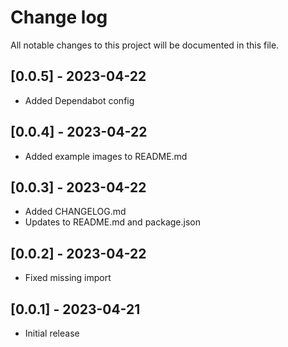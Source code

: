 # Change log

All notable changes to this project will be documented in this file.

## [0.0.5] - 2023-04-22

-   Added Dependabot config

## [0.0.4] - 2023-04-22

-   Added example images to README.md

## [0.0.3] - 2023-04-22

-   Added CHANGELOG.md
-   Updates to README.md and package.json

## [0.0.2] - 2023-04-22

-   Fixed missing import

## [0.0.1] - 2023-04-21

-   Initial release
